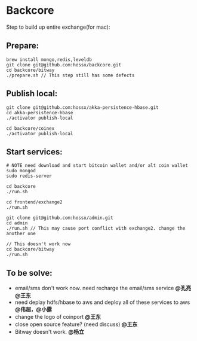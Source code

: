 Backcore
========

Step to build up entire exchange(for mac):

Prepare:
---
    brew install mongo,redis,leveldb
    git clone git@github.com:hossx/backcore.git
    cd backcore/bitway
    ./prepare.sh // This step still has some defects

Publish local:
---
    git clone git@github.com:hossx/akka-persistence-hbase.git
    cd akka-persistence-hbase
    ./activator publish-local

    cd backcore/coinex
    ./activator publish-local

Start services:
---
    # NOTE need download and start bitcoin wallet and/or alt coin wallet
    sudo mongod
    sudo redis-server

    cd backcore
    ./run.sh

    cd frontend/exchange2
    ./run.sh

    git clone git@github.com:hossx/admin.git
    cd admin
    ./run.sh // This may cause port conflict with exchange2. change the another one

    // This doesn't work now
    cd backcore/bitway
    ./run.sh

To be solve:
---
- email/sms don't work now. need recharge the email/sms service **@孔亮 @王东**
- need deplay hdfs/hbase to aws and deploy all of these services to aws **@伟超，@小露**
- change the logo of coinport **@王东**
- close open source feature? (need discuss) **@王东**
- Bitway doesn't work. **@杨立**



